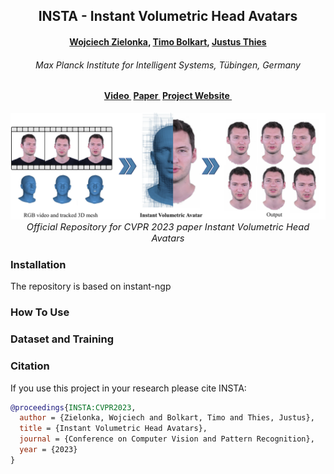<h2 align="center"><b>INSTA - Instant Volumetric Head Avatars</b></h2>

<h4 align="center"><b><a href="https://zielon.github.io/" target="_blank">Wojciech Zielonka</a>, <a href="https://sites.google.com/site/bolkartt/" target="_blank">Timo Bolkart</a>, <a href="https://justusthies.github.io/" target="_blank">Justus Thies</a></b></h4>

<h6 align="center"><i>Max Planck Institute for Intelligent Systems, Tübingen, Germany</i></h6>

<h4 align="center">
<a href="https://youtu.be/HOgaeWTih7Q" target="_blank">Video&nbsp</a>
<a href="https://arxiv.org/pdf/2211.12499.pdf" target="_blank">Paper&nbsp</a>
<a href="https://zielon.github.io/insta/" target="_blank">Project Website&nbsp</a>
</h4>

<div align="center"> 
<img src="documents/teaser.jpg">
<i style="font-size: 1.05em;">Official Repository for CVPR 2023 paper Instant Volumetric Head Avatars</i>
</div>

### Installation

The repository is based on instant-ngp

### How To Use

### Dataset and Training

### Citation
If you use this project in your research please cite INSTA:
```bibtex
@proceedings{INSTA:CVPR2023,
  author = {Zielonka, Wojciech and Bolkart, Timo and Thies, Justus},
  title = {Instant Volumetric Head Avatars},
  journal = {Conference on Computer Vision and Pattern Recognition},
  year = {2023}
}
```